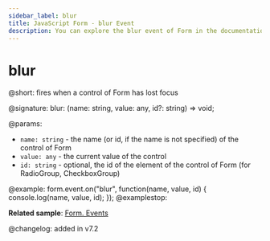```yaml
---
sidebar_label: blur
title: JavaScript Form - blur Event 
description: You can explore the blur event of Form in the documentation of the DHTMLX JavaScript UI library. Browse developer guides and API reference, try out code examples and live demos, and download a free 30-day evaluation version of DHTMLX Suite.
---
```


# blur

@short: fires when a control of Form has lost focus

@signature: blur: (name: string, value: any, id?: string) => void;

@params:
- `name: string` - the name (or id, if the name is not specified) of the control of Form
- `value: any` - the current value of the control
- `id: string` - optional, the id of the element of the control of Form (for RadioGroup, CheckboxGroup)

@example:
form.event.on("blur", function(name, value, id) {
    console.log(name, value, id);
});
@examplestop:

**Related sample**: [Form. Events](https://snippet.dhtmlx.com/vyipsaoa)

@changelog: added in v7.2
